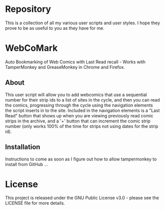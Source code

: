 Repository
==========

This is a collection of all my various user scripts and user styles. I hope they prove to be as useful to you as they have for me.


WebCoMark
=========

Auto Bookmarking of Web Comics with Last Read recall - Works with TamperMonkey and GreaseMonkey in Chrome and Firefox.

About
-----

This user script will allow you to add webcomics that use a sequential number for their strip ids to a list of sites in the cycle, and then you can read the comics, progressing through the cycle using the navigation elements the script inserts in to the site. Included in the navigation elements is a "Last Read" button that shows up when you are viewing previously read comic strips in the archive, and a '+' button that can increment the comic strip number (only works 100% of the time for strips not using dates for the strip id).


Installation
-----------

Instructions to come as soon as I figure out how to allow tampermonkey to install from GitHub ...

License
=======

This project is released under the GNU Public License v3.0 - please see the LICENSE file for more details.
